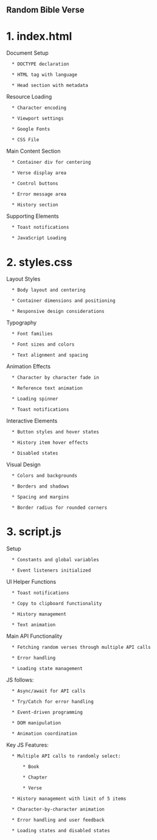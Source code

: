 ## Random Bible Verse

# 1.  index.html  

  Document Setup

      * DOCTYPE declaration

      * HTML tag with language

      * Head section with metadata

  Resource Loading

      * Character encoding

      * Viewport settings

      * Google Fonts

      * CSS File

  Main Content Section

      * Container div for centering

      * Verse display area

      * Control buttons

      * Error message area

      * History section

  Supporting Elements

      * Toast notifications

      * JavaScript Loading

# 2.  styles.css

  Layout Styles

      * Body layout and centering

      * Container dimensions and positioning

      * Responsive design considerations

  Typography

      * Font families

      * Font sizes and colors

      * Text alignment and spacing

  Animation Effects
      
      * Character by character fade in

      * Reference text animation

      * Loading spinner

      * Toast notifications

  Interactive Elements

      * Button styles and hover states

      * History item hover effects

      * Disabled states

  Visual Design

      * Colors and backgrounds

      * Borders and shadows

      * Spacing and margins

      * Border radius for rounded corners

# 3.  script.js

  Setup

      * Constants and global variables

      * Event listeners initialized

  UI Helper Functions

      * Toast notifications

      * Copy to clipboard functionality

      * History management

      * Text animation

  Main API Functionality

      * Fetching random verses through multiple API calls

      * Error handling

      * Loading state management

  JS follows:

      * Async/await for API calls

      * Try/Catch for error handling

      * Event-driven programming

      * DOM manipulation

      * Animation coordination

  Key JS Features:

      * Multiple API calls to randomly select:

          * Book

          * Chapter

          * Verse

      * History management with limit of 5 items

      * Character-by-character animation

      * Error handling and user feedback

      * Loading states and disabled states